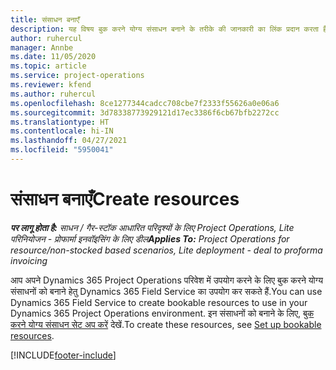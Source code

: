 ```yaml
---
title: संसाधन बनाएँ
description: यह विषय बुक करने योग्य संसाधन बनाने के तरीके की जानकारी का लिंक प्रदान करता है.
author: ruhercul
manager: Annbe
ms.date: 11/05/2020
ms.topic: article
ms.service: project-operations
ms.reviewer: kfend
ms.author: ruhercul
ms.openlocfilehash: 8ce1277344cadcc708cbe7f2333f55626a0e06a6
ms.sourcegitcommit: 3d78338773929121d17ec3386f6cb67bfb2272cc
ms.translationtype: HT
ms.contentlocale: hi-IN
ms.lasthandoff: 04/27/2021
ms.locfileid: "5950041"
---
```

# <a name="create-resources"></a><span data-ttu-id="acd19-103">संसाधन बनाएँ</span><span class="sxs-lookup"><span data-stu-id="acd19-103">Create resources</span></span>

<span data-ttu-id="acd19-104">_**पर लागू होता है:** साधन / गैर-स्टॉक आधारित परिदृश्यों के लिए Project Operations, Lite परिनियोजन - प्रोफार्मा इनवॉइसिंग के लिए डील_</span><span class="sxs-lookup"><span data-stu-id="acd19-104">_**Applies To:** Project Operations for resource/non-stocked based scenarios, Lite deployment - deal to proforma invoicing_</span></span>

<span data-ttu-id="acd19-105">आप अपने Dynamics 365 Project Operations परिवेश में उपयोग करने के लिए बुक करने योग्य संसाधनों को बनाने हेतु Dynamics 365 Field Service का उपयोग कर सकते हैं.</span><span class="sxs-lookup"><span data-stu-id="acd19-105">You can use Dynamics 365 Field Service to create bookable resources to use in your Dynamics 365 Project Operations environment.</span></span> <span data-ttu-id="acd19-106">इन संसाधनों को बनाने के लिए, [बुक करने योग्य संसाधन सेट अप करें](/dynamics365/field-service/set-up-bookable-resources) देखें.</span><span class="sxs-lookup"><span data-stu-id="acd19-106">To create these resources, see [Set up bookable resources](/dynamics365/field-service/set-up-bookable-resources).</span></span>


[!INCLUDE[footer-include](../includes/footer-banner.md)]